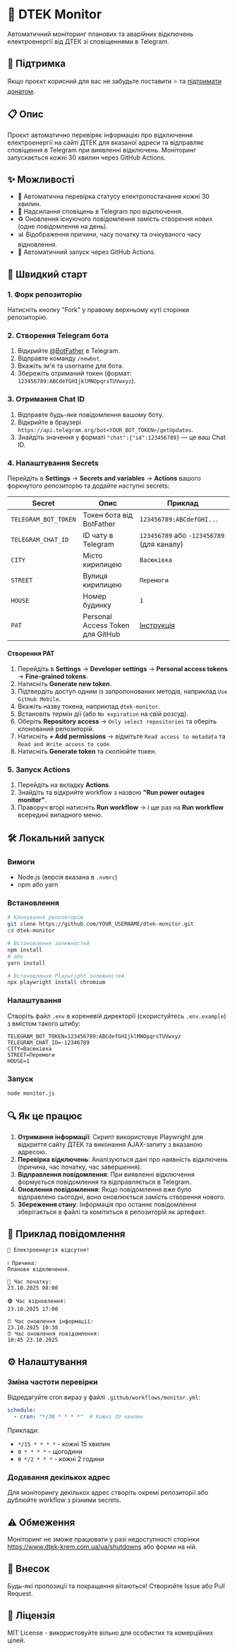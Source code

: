 # 🪫 DTEK Monitor

Автоматичний моніторинг планових та аварійних відключень електроенергії від ДТЕК зі сповіщеннями в Telegram.

## 💖 Підтримка

Якщо проєкт корисний для вас не забудьте поставити ⭐️ та [підтримати донатом](https://send.monobank.ua/jar/3QTpZrNn2T).

## 📋 Опис

Проєкт автоматично перевіряє інформацію про відключення електроенергії на сайті ДТЕК для вказаної адреси та відправляє сповіщення в Telegram при виявленні відключень. Моніторинг запускається кожні 30 хвилин через GitHub Actions.

## ✨ Можливості

- 🤖 Автоматична перевірка статусу електропостачання кожні 30 хвилин.
- 📱 Надсилання сповіщень в Telegram про відключення.
- ♻️ Оновлення існуючого повідомлення замість створення нових (одне повідомлення на день).
- 📊 Відображення причини, часу початку та очікуваного часу відновлення.
- 🔄 Автоматичний запуск через GitHub Actions.

## 🚀 Швидкий старт

### 1. Форк репозиторію

Натисніть кнопку "Fork" у правому верхньому куті сторінки репозиторію.

### 2. Створення Telegram бота

1. Відкрийте [@BotFather](https://t.me/BotFather) в Telegram.
2. Відправте команду `/newbot`.
3. Вкажіть ім'я та username для бота.
4. Збережіть отриманий токен (формат: `123456789:ABCdefGHIjklMNOpqrsTUVwxyz`).

### 3. Отримання Chat ID

1. Відправте будь-яке повідомлення вашому боту.
2. Відкрийте в браузері `https://api.telegram.org/bot<YOUR_BOT_TOKEN>/getUpdates`.
3. Знайдіть значення у форматі `"chat":{"id":123456789}` — це ваш Chat ID.

### 4. Налаштування Secrets

Перейдіть в **Settings** → **Secrets and variables** → **Actions** вашого форкнутого репозиторію та додайте наступні secrets:

| Secret | Опис | Приклад |
|--------|------|---------|
| `TELEGRAM_BOT_TOKEN` | Токен бота від BotFather | `123456789:ABCdefGHI...` |
| `TELEGRAM_CHAT_ID` | ID чату в Telegram | `123456789` або `-123456789` (для каналу) |
| `CITY` | Місто кирилицею | `Васюківка` |
| `STREET` | Вулиця кирилицею | `Перемоги` |
| `HOUSE` | Номер будинку | `1` |
| `PAT` | Personal Access Token для GitHub | [Інструкція](#створення-pat) |

#### Створення PAT

1. Перейдіть в **Settings** → **Developer settings** → **Personal access tokens** → **Fine-grained tokens**.
2. Натисніть **Generate new token**.
3. Підтвердіть доступ одним із запропонованих методів, наприклад `Use GitHub Mobile`.
4. Вкажіть назву токена, наприклад `dtek-monitor`.
5. Встановіть термін дії (або `No expiration` на свій розсуд).
6. Оберіть **Repository access** → `Only select repositories` та оберіть клонований репозиторій.
7. Натисніть **+ Add permissions** → відмітьте `Read access to metadata` та `Read and Write access to code`.
8. Натисніть **Generate token** та скопіюйте токен.

### 5. Запуск Actions

1. Перейдіть на вкладку **Actions**.
2. Знайдіть та відкрийте workflow з назвою **"Run power outages monitor"**.
3. Праворуч вгорі натисніть **Run workflow** → і ще раз на **Run workflow** всередині випадного меню.

## 🛠 Локальний запуск

### Вимоги

- Node.js (версія вказана в `.nvmrc`)
- npm або yarn

### Встановлення

```bash
# Клонування репозиторію
git clone https://github.com/YOUR_USERNAME/dtek-monitor.git
cd dtek-monitor

# Встановлення залежностей
npm install
# або
yarn install

# Встановлення Playwright залежностей
npx playwright install chromium
```

### Налаштування

Створіть файл `.env` в кореневій директорії (скористуйтесь `.env.example`) з вмістом такого штибу:

```env
TELEGRAM_BOT_TOKEN=123456789:ABCdefGHIjklMNOpqrsTUVwxyz
TELEGRAM_CHAT_ID=-12346789
CITY=Васюківка
STREET=Перемоги
HOUSE=1
```

### Запуск

```bash
node monitor.js
```

## 🔍 Як це працює

1. **Отримання інформації**: Скрипт використовує Playwright для відкриття сайту ДТЕК та виконання AJAX-запиту з вказаною адресою.
2. **Перевірка відключень**: Аналізуються дані про наявність відключень (причина, час початку, час завершення).
3. **Відправлення повідомлення**: При виявленні відключення формується повідомлення та відправляється в Telegram.
4. **Оновлення повідомлення**: Якщо повідомлення вже було відправлено сьогодні, воно оновлюється замість створення нового.
5. **Збереження стану**: Інформація про останнє повідомлення зберігається в файлі та комітиться в репозиторій як артефакт.

## 📱 Приклад повідомлення

```
🪫 Електроенергія відсутня!

ℹ️ Причина:
Планове відключення.

🔴 Час початку:
23.10.2025 08:00

🟢 Час відновлення:
23.10.2025 17:00

⏰ Час оновлення інформації:
23.10.2025 10:30
⏰ Час оновлення повідомлення:
10:45 23.10.2025
```

## ⚙️ Налаштування

### Зміна частоти перевірки

Відредагуйте cron вираз у файлі `.github/workflows/monitor.yml`:

```yaml
schedule:
  - cron: "*/30 * * * *"  # Кожні 30 хвилин
```

Приклади:

- `*/15 * * * *` - кожні 15 хвилин
- `0 * * * *` - щогодини
- `0 */2 * * *` - кожні 2 години

### Додавання декількох адрес

Для моніторингу декількох адрес створіть окремі репозиторії або дублюйте workflow з різними secrets.

## ⚠️ Обмеження

Моніторинг не зможе працювати у разі недоступності сторінки https://www.dtek-krem.com.ua/ua/shutdowns або форми на ній.

## 🤝 Внесок

Будь-які пропозиції та покращення вітаються! Створюйте Issue або Pull Request.

## 📄 Ліцензія

MIT License - використовуйте вільно для особистих та комерційних цілей.
